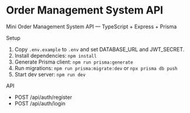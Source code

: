 # Order Management System API

Mini Order Management System API — TypeScript + Express + Prisma

Setup

1. Copy `.env.example` to `.env` and set DATABASE_URL and JWT_SECRET.
2. Install dependencies: `npm install`
3. Generate Prisma client: `npm run prisma:generate`
4. Run migrations: `npm run prisma:migrate:dev` or `npx prisma db push`
5. Start dev server: `npm run dev`

API

- POST /api/auth/register
- POST /api/auth/login

